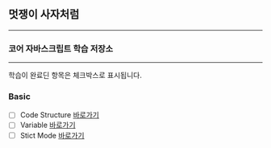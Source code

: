 ## 멋쟁이 사자처럼

---

### 코어 자바스크립트 학습 저장소

---

학습이 완료딘 항목은 체크박스로 표시됩니다.

### Basic

- [ ] Code Structure [바로가기](https://www.naver.com)
- [ ] Variable [바로가기](https://www.naver.com)
- [ ] Stict Mode [바로가기](https://www.naver.com)
